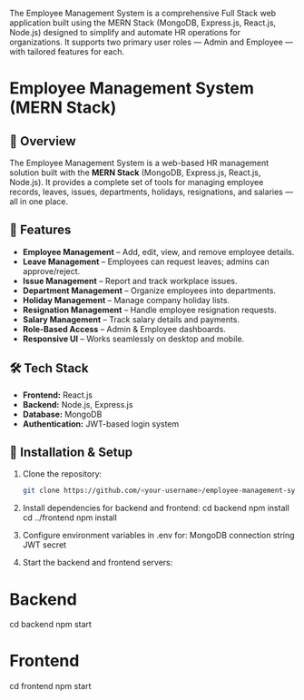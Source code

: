 The Employee Management System is a comprehensive Full Stack web application built using the MERN Stack (MongoDB, Express.js, React.js, Node.js) designed to simplify and automate HR operations for organizations. It supports two primary user roles — Admin and Employee — with tailored features for each.

# Employee Management System (MERN Stack)

## 📌 Overview
The Employee Management System is a web-based HR management solution built with the **MERN Stack** (MongoDB, Express.js, React.js, Node.js). It provides a complete set of tools for managing employee records, leaves, issues, departments, holidays, resignations, and salaries — all in one place.

## 🚀 Features
- **Employee Management** – Add, edit, view, and remove employee details.
- **Leave Management** – Employees can request leaves; admins can approve/reject.
- **Issue Management** – Report and track workplace issues.
- **Department Management** – Organize employees into departments.
- **Holiday Management** – Manage company holiday lists.
- **Resignation Management** – Handle employee resignation requests.
- **Salary Management** – Track salary details and payments.
- **Role-Based Access** – Admin & Employee dashboards.
- **Responsive UI** – Works seamlessly on desktop and mobile.

## 🛠 Tech Stack
- **Frontend:** React.js
- **Backend:** Node.js, Express.js
- **Database:** MongoDB
- **Authentication:** JWT-based login system

## 📂 Installation & Setup
1. Clone the repository:
   ```bash
   git clone https://github.com/<your-username>/employee-management-system.git

2. Install dependencies for backend and frontend:
cd backend
npm install
cd ../frontend
npm install

3. Configure environment variables in .env for:
MongoDB connection string
JWT secret

4. Start the backend and frontend servers:

# Backend
cd backend
npm start
# Frontend
cd frontend
npm start
